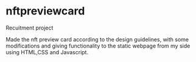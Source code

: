 # nftpreviewcard

Recuitment project

Made the nft preview card according to the design guidelines, with some modifications and giving functionality to the static webpage from my side using HTML,CSS and Javascript.
